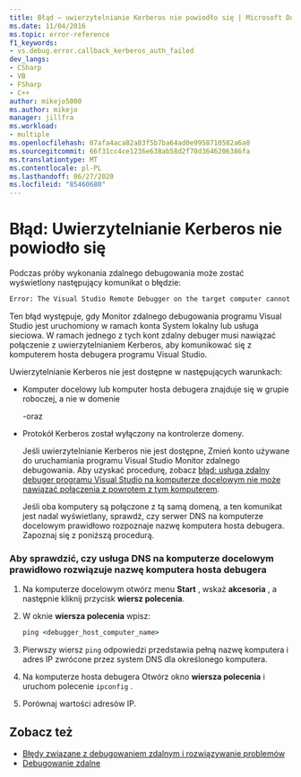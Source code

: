 ```yaml
---
title: Błąd — uwierzytelnianie Kerberos nie powiodło się | Microsoft Docs
ms.date: 11/04/2016
ms.topic: error-reference
f1_keywords:
- vs.debug.error.callback_kerberos_auth_failed
dev_langs:
- CSharp
- VB
- FSharp
- C++
author: mikejo5000
ms.author: mikejo
manager: jillfra
ms.workload:
- multiple
ms.openlocfilehash: 07afa4aca82a83f5b7ba64ad0e9958710582a6a0
ms.sourcegitcommit: 66f31cc4ce1236e638ab58d2f70d3646206386fa
ms.translationtype: MT
ms.contentlocale: pl-PL
ms.lasthandoff: 06/27/2020
ms.locfileid: "85460680"
---
```

# <a name="error-kerberos-authentication-failed"></a>Błąd: Uwierzytelnianie Kerberos nie powiodło się
Podczas próby wykonania zdalnego debugowania może zostać wyświetlony następujący komunikat o błędzie:

```cmd
Error: The Visual Studio Remote Debugger on the target computer cannot connect back to this computer. Kerberos authentication failed.
```

 Ten błąd występuje, gdy Monitor zdalnego debugowania programu Visual Studio jest uruchomiony w ramach konta System lokalny lub usługa sieciowa. W ramach jednego z tych kont zdalny debuger musi nawiązać połączenie z uwierzytelnianiem Kerberos, aby komunikować się z komputerem hosta debugera programu Visual Studio.

 Uwierzytelnianie Kerberos nie jest dostępne w następujących warunkach:

- Komputer docelowy lub komputer hosta debugera znajduje się w grupie roboczej, a nie w domenie

   \-oraz

- Protokół Kerberos został wyłączony na kontrolerze domeny.

  Jeśli uwierzytelnianie Kerberos nie jest dostępne, Zmień konto używane do uruchamiania programu Visual Studio Monitor zdalnego debugowania. Aby uzyskać procedurę, zobacz [błąd: usługa zdalny debuger programu Visual Studio na komputerze docelowym nie może nawiązać połączenia z powrotem z tym komputerem](../debugger/error-the-visual-studio-remote-debugger-service-on-the-target-computer-cannot-connect-back-to-this-computer.md).

  Jeśli oba komputery są połączone z tą samą domeną, a ten komunikat jest nadal wyświetlany, sprawdź, czy serwer DNS na komputerze docelowym prawidłowo rozpoznaje nazwę komputera hosta debugera. Zapoznaj się z poniższą procedurą.

### <a name="to-verify-that-dns-on-the-target-computer-is-correctly-resolving-the-debugger-host-computer-name"></a>Aby sprawdzić, czy usługa DNS na komputerze docelowym prawidłowo rozwiązuje nazwę komputera hosta debugera

1. Na komputerze docelowym otwórz menu **Start** , wskaż **akcesoria** , a następnie kliknij przycisk **wiersz polecenia**.

2. W oknie **wiersza polecenia** wpisz:

    ```cmd
    ping <debugger_host_computer_name>
    ```

3. Pierwszy wiersz `ping` odpowiedzi przedstawia pełną nazwę komputera i adres IP zwrócone przez system DNS dla określonego komputera.

4. Na komputerze hosta debugera Otwórz okno **wiersza polecenia** i uruchom polecenie `ipconfig` .

5. Porównaj wartości adresów IP.

## <a name="see-also"></a>Zobacz też
- [Błędy związane z debugowaniem zdalnym i rozwiązywanie problemów](../debugger/remote-debugging-errors-and-troubleshooting.md)
- [Debugowanie zdalne](../debugger/remote-debugging.md)
